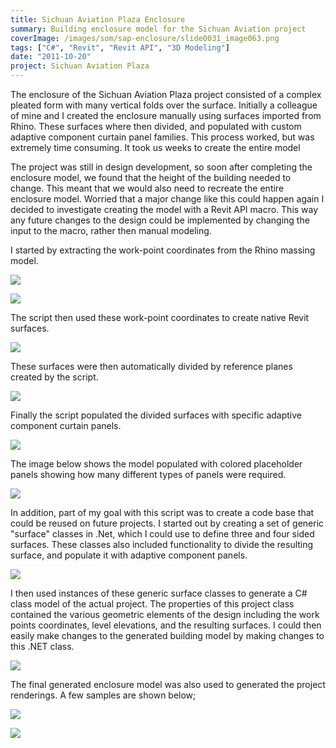 ```yaml
---
title: Sichuan Aviation Plaza Enclosure
summary: Building enclosure model for the Sichuan Aviation project
coverImage: /images/som/sap-enclosure/slide0031_image063.png
tags: ["C#", "Revit", "Revit API", "3D Modeling"]
date: "2011-10-20"
project: Sichuan Aviation Plaza
---
```


The enclosure of the Sichuan Aviation Plaza project consisted of a complex pleated form with many vertical folds over the surface. Initially a colleague of mine and I created the enclosure manually using surfaces imported from Rhino. These surfaces where then divided, and populated with custom adaptive component curtain panel families. This process worked, but was extremely time consuming. It took us weeks to create the entire model

The project was still in design development, so soon after completing the enclosure model, we found that the height of the building needed to change. This meant that we would also need to recreate the entire enclosure model. Worried that a major change like this could happen again I decided to investigate creating the model with a Revit API macro. This way any future changes to the design could be implemented by changing the input to the macro, rather then manual modeling.

I started by extracting the work-point coordinates from the Rhino massing model.

![](/images/som/sap-enclosure/slide0020_image046.png)

![](/images/som/sap-enclosure/slide0020_image048.png)

The script then used these work-point coordinates to create native Revit surfaces.

![](/images/som/sap-enclosure/slide0031_image059.png)

These surfaces were then automatically divided by reference planes created by the script.

![](/images/som/sap-enclosure/slide0031_image061.png)

Finally the script populated the divided surfaces with specific adaptive component curtain panels.

![](/images/som/sap-enclosure/slide0031_image063.png)

The image below shows the model populated with colored placeholder panels showing how many different types of panels were required.

![](/images/som/sap-enclosure/slide0033_image067.png)

In addition, part of my goal with this script was to create a code base that could be reused on future projects. I started out by creating a set of generic "surface" classes in .Net, which I could use to define three and four sided surfaces. These classes also included functionality to divide the resulting surface, and populate it with adaptive component panels.

![](/images/som/sap-enclosure/slide0014_image057.png)

I then used instances of these generic surface classes to generate a C# class model of the actual project. The properties of this project class contained the various geometric elements of the design including the work points coordinates, level elevations, and the resulting surfaces. I could then easily make changes to the generated building model by making changes to this .NET class.

![](/images/som/sap-enclosure/slide0034_image065.png)

The final generated enclosure model was also used to generated the project renderings. A few samples are shown below;

![](/images/som/sap-enclosure/slide0035_image001.jpg)

![](/images/som/sap-enclosure/slide0036_image003.jpg)

